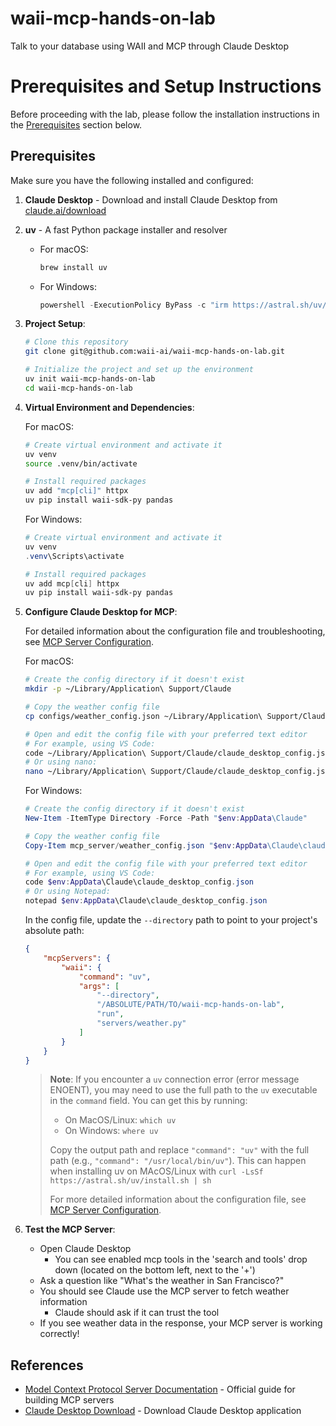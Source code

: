 # waii-mcp-hands-on-lab
Talk to your database using WAII and MCP through Claude Desktop

# Prerequisites and Setup Instructions

Before proceeding with the lab, please follow the installation instructions in the [Prerequisites](#prerequisites) section below.

## Prerequisites

Make sure you have the following installed and configured:

1. **Claude Desktop** - Download and install Claude Desktop from [claude.ai/download](https://claude.ai/download)

2. **uv** - A fast Python package installer and resolver
   - For macOS:
     ```bash
     brew install uv
     ```
   - For Windows:
     ```powershell
     powershell -ExecutionPolicy ByPass -c "irm https://astral.sh/uv/install.ps1 | iex"
     ```

3. **Project Setup**:
   ```bash
   # Clone this repository
   git clone git@github.com:waii-ai/waii-mcp-hands-on-lab.git

   # Initialize the project and set up the environment
   uv init waii-mcp-hands-on-lab
   cd waii-mcp-hands-on-lab
   ```

4. **Virtual Environment and Dependencies**:

   For macOS:
   ```bash
   # Create virtual environment and activate it
   uv venv
   source .venv/bin/activate

   # Install required packages
   uv add "mcp[cli]" httpx
   uv pip install waii-sdk-py pandas
   ```

   For Windows:
   ```powershell
   # Create virtual environment and activate it
   uv venv
   .venv\Scripts\activate

   # Install required packages
   uv add mcp[cli] httpx
   uv pip install waii-sdk-py pandas
   ```

5. **Configure Claude Desktop for MCP**:

   For detailed information about the configuration file and troubleshooting, see [MCP Server Configuration](lab-docs/config_file.md).

   For macOS:
   ```bash
   # Create the config directory if it doesn't exist
   mkdir -p ~/Library/Application\ Support/Claude
   
   # Copy the weather config file
   cp configs/weather_config.json ~/Library/Application\ Support/Claude/claude_desktop_config.json
   
   # Open and edit the config file with your preferred text editor
   # For example, using VS Code:
   code ~/Library/Application\ Support/Claude/claude_desktop_config.json
   # Or using nano:
   nano ~/Library/Application\ Support/Claude/claude_desktop_config.json
   ```

   For Windows:
   ```powershell
   # Create the config directory if it doesn't exist
   New-Item -ItemType Directory -Force -Path "$env:AppData\Claude"
   
   # Copy the weather config file
   Copy-Item mcp_server/weather_config.json "$env:AppData\Claude\claude_desktop_config.json"
   
   # Open and edit the config file with your preferred text editor
   # For example, using VS Code:
   code $env:AppData\Claude\claude_desktop_config.json
   # Or using Notepad:
   notepad $env:AppData\Claude\claude_desktop_config.json
   ```

   In the config file, update the `--directory` path to point to your project's absolute path:
   ```json
   {
       "mcpServers": {
           "waii": {
               "command": "uv",
               "args": [
                   "--directory",
                   "/ABSOLUTE/PATH/TO/waii-mcp-hands-on-lab",
                   "run",
                   "servers/weather.py"
               ]
           }
       }
   }
   ```

   > **Note**: If you encounter a `uv` connection error (error message ENOENT), you may need to use the full path to the `uv` executable in the `command` field. You can get this by running:
   > - On MacOS/Linux: `which uv`
   > - On Windows: `where uv`
   > 
   > Copy the output path and replace `"command": "uv"` with the full path (e.g., `"command": "/usr/local/bin/uv"`).
   > This can happen when installing uv on MAcOS/Linux with `curl -LsSf https://astral.sh/uv/install.sh | sh`
   > 
   > For more detailed information about the configuration file, see [MCP Server Configuration](lab-docs/config_file.md).

6. **Test the MCP Server**:
   - Open Claude Desktop
     - You can see enabled mcp tools in the 'search and tools' drop down (located on the bottom left, next to the '+')
   - Ask a question like "What's the weather in San Francisco?"
   - You should see Claude use the MCP server to fetch weather information
     - Claude should ask if it can trust the tool
   - If you see weather data in the response, your MCP server is working correctly!

## References

- [Model Context Protocol Server Documentation](https://modelcontextprotocol.io/quickstart/server) - Official guide for building MCP servers
- [Claude Desktop Download](https://claude.ai/download) - Download Claude Desktop application
